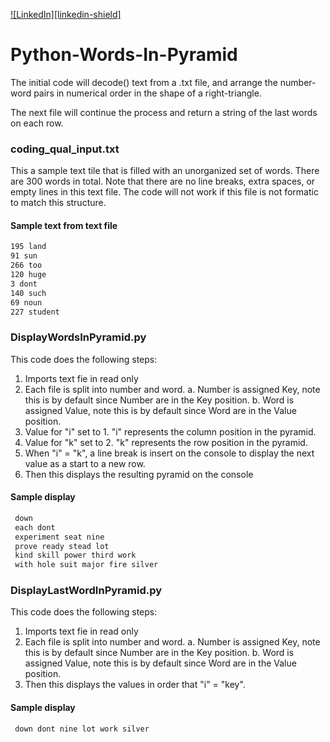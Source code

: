 [![LinkedIn][linkedin-shield]][linkedin-url]
      
# Python-Words-In-Pyramid
    
The initial code will decode() text from a .txt file, and arrange the number-word pairs in numerical order in the shape of a right-triangle.
        
The next file will continue the process and return a string of the last words on each row.
    
### coding_qual_input.txt
This a sample text tile that is filled with an unorganized set of words. There are 300 words in total. Note that there are no line breaks, extra spaces, or empty lines in this text file. The code will not work if this file is not formatic to match this structure. 
     
#### Sample text from text file
     
```bash
195 land
91 sun
266 too
120 huge
3 dont
140 such
69 noun
227 student
```
    
    
### DisplayWordsInPyramid.py
     
This code does the following steps:
     
1. Imports text fie in read only
2. Each file is split into number and word.
a. Number is assigned Key, note this is by default since Number are in the Key position. 
b. Word is assigned Value, note this is by default since Word are in the Value position. 
3. Value for "i" set to 1. "i" represents the column position in the pyramid.
4. Value for "k" set to 2. "k"  represents the row position in the pyramid.
5. When "i" = "k", a line break is insert on the console to display the next value as a start to a new row. 
6. Then this displays the resulting pyramid on the console
    
#### Sample display
       
```bash
 down
 each dont
 experiment seat nine
 prove ready stead lot
 kind skill power third work
 with hole suit major fire silver
```
   
   
### DisplayLastWordInPyramid.py
     
This code does the following steps:
    
1. Imports text fie in read only
2. Each file is split into number and word.
a. Number is assigned Key, note this is by default since Number are in the Key position. 
b. Word is assigned Value, note this is by default since Word are in the Value position. 
3. Then this displays the values in order that "i" = "key". 

#### Sample display
  
```bash
 down dont nine lot work silver
```








[linkedin-url]: www.linkedin.com/in/justin-bucsa